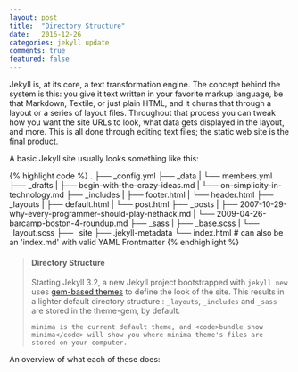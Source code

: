 ```yaml
---
layout: post
title:  "Directory Structure"
date:   2016-12-26 
categories: jekyll update
comments: true
featured: false
---
```


Jekyll is, at its core, a text transformation engine. <!--more-->The concept behind the system is this: you give it text written in your favorite markup language, be that Markdown, Textile, or just plain HTML, and it churns that through a layout or a series of layout files. Throughout that process you can tweak how you want the site URLs to look, what data gets displayed in the layout, and more. This is all done through editing text files; the static web site is the final product. 

A basic Jekyll site usually looks something like this:

{% highlight code %}
.
├── _config.yml
├── _data
|   └── members.yml
├── _drafts
|   ├── begin-with-the-crazy-ideas.md
|   └── on-simplicity-in-technology.md
├── _includes
|   ├── footer.html
|   └── header.html
├── _layouts
|   ├── default.html
|   └── post.html
├── _posts
|   ├── 2007-10-29-why-every-programmer-should-play-nethack.md
|   └── 2009-04-26-barcamp-boston-4-roundup.md
├── _sass
|   ├── _base.scss
|   └── _layout.scss
├── _site
├── .jekyll-metadata
└── index.html # can also be an 'index.md' with valid YAML Frontmatter
{% endhighlight %}

<blockquote>
	<h4>Directory Structure</h4>
	Starting Jekyll 3.2, a new Jekyll project bootstrapped with <code>jekyll new</code> uses <a href="https://jekyllrb.com/docs/themes/">gem-based themes</a> to define the look of the site. This results in a lighter default directory structure : <code>_layouts</code>, <code>_includes</code> and <code>_sass</code> are stored in the theme-gem, by default.

	minima is the current default theme, and <code>bundle show minima</code> will show you where minima theme's files are stored on your computer.
</blockquote>

An overview of what each of these does:


